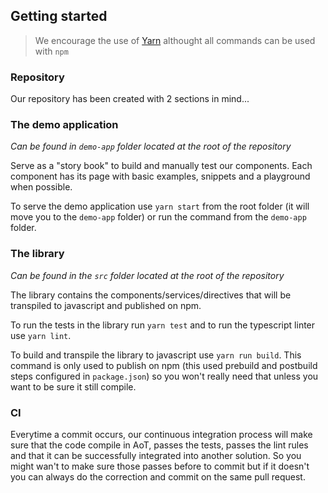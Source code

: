 ## Getting started

> We encourage the use of [Yarn](https://yarnpkg.com/en/) althought all commands can be used with `npm`

### Repository
Our repository has been created with 2 sections in mind...

### The demo application
_Can be found in `demo-app` folder located at the root of the repository_

Serve as a "story book" to build and manually test our components. Each component has its page with basic examples, snippets and a playground when possible.

To serve the demo application use `yarn start` from the root folder (it will move you to the `demo-app` folder) or run the command from the `demo-app` folder.

### The library
_Can be found in the `src` folder located at the root of the repository_

The library contains the components/services/directives that will be transpiled to javascript and published on npm.

To run the tests in the library run `yarn test` and to run the typescript linter use `yarn lint`.

To build and transpile the library to javascript use `yarn run build`. This command is only used to publish on npm (this used prebuild and postbuild steps configured in `package.json`) so you won't really need that unless you want to be sure it still compile.

### CI
Everytime a commit occurs, our continuous integration process will make sure that the code compile in AoT, passes the tests, passes the lint rules and that it can be successfully integrated into another solution. So you might wan't to make sure those passes before to commit but if it doesn't you can always do the correction and commit on the same pull request.
